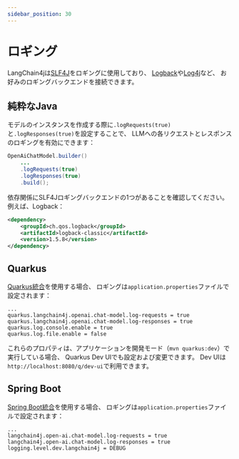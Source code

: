 ```yaml
---
sidebar_position: 30
---
```


# ロギング

LangChain4jは[SLF4J](https://www.slf4j.org/)をロギングに使用しており、
[Logback](https://logback.qos.ch/)や[Log4j](https://logging.apache.org/log4j/2.x/index.html)など、
お好みのロギングバックエンドを接続できます。

## 純粋なJava

モデルのインスタンスを作成する際に`.logRequests(true)`と`.logResponses(true)`を設定することで、
LLMへの各リクエストとレスポンスのロギングを有効にできます：
```java
OpenAiChatModel.builder()
    ...
    .logRequests(true)
    .logResponses(true)
    .build();
```

依存関係にSLF4Jロギングバックエンドの1つがあることを確認してください。例えば、Logback：
```xml
<dependency>
    <groupId>ch.qos.logback</groupId>
    <artifactId>logback-classic</artifactId>
    <version>1.5.8</version>
</dependency>
```

## Quarkus

[Quarkus統合](/tutorials/quarkus-integration)を使用する場合、
ロギングは`application.properties`ファイルで設定されます：

```properties
...
quarkus.langchain4j.openai.chat-model.log-requests = true
quarkus.langchain4j.openai.chat-model.log-responses = true
quarkus.log.console.enable = true
quarkus.log.file.enable = false
```

これらのプロパティは、アプリケーションを開発モード（`mvn quarkus:dev`）で実行している場合、
Quarkus Dev UIでも設定および変更できます。
Dev UIは`http://localhost:8080/q/dev-ui`で利用できます。

## Spring Boot

[Spring Boot統合](/tutorials/spring-boot-integration)を使用する場合、
ロギングは`application.properties`ファイルで設定されます：

```properties
...
langchain4j.open-ai.chat-model.log-requests = true
langchain4j.open-ai.chat-model.log-responses = true
logging.level.dev.langchain4j = DEBUG
```

